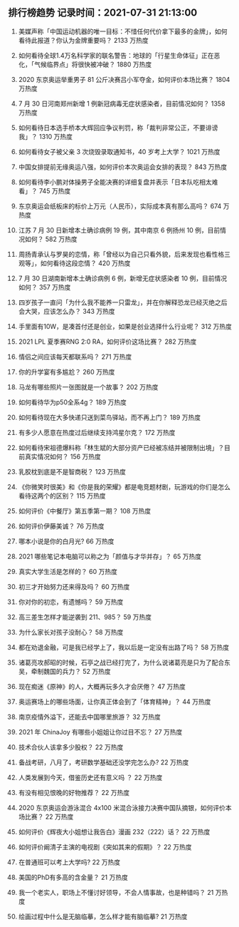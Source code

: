 
## 排行榜趋势 记录时间：2021-07-31 21:13:00
  
  1. 美媒声称「中国运动机器的唯一目标：不惜任何代价拿下最多的金牌」，如何看待此报道？你认为金牌重要吗？ 2133 万热度
    
  2. 如何看待全球1.4万名科学家的联名警告：地球的「行星生命体征」正在恶化，「气候临界点」将很快被冲破？ 1880 万热度
    
  3. 2020 东京奥运举重男子 81 公斤决赛吕小军夺金，如何评价本场比赛？ 1804 万热度
    
  4. 7 月 30 日河南郑州新增 1 例新冠病毒无症状感染者，目前情况如何？ 1358 万热度
    
  5. 如何看待日本选手桥本大辉回应争议判罚，称「裁判非常公正，不要诽谤我」？ 1310 万热度
    
  6. 如何看待女子被父亲 3 次烧毁录取通知书，40 岁考上大学？ 1021 万热度
    
  7. 中国女排提前无缘奥运八强，如何评价本次奥运会女排的表现？ 843 万热度
    
  8. 如何看待李小鹏对体操男子全能决赛的详细复盘并表示「日本队吃相太难看」？ 745 万热度
    
  9. 东京奥运会纸板床的标价上万元（人民币），实际成本真有那么高吗？ 674 万热度
    
  10. 江苏 7 月 30 日新增本土确诊病例 19 例，其中南京 6 例扬州 10 例，目前情况如何？ 582 万热度
    
  11. 周扬青承认与罗昊的恋情，称「曾经以为自己只看外貌，后来发现也看性格三观等」，如何看待这段恋情？ 420 万热度
    
  12. 7 月 30 日湖南新增本土确诊病例 6 例，新增无症状感染者 10 例，目前情况如何？ 357 万热度
    
  13. 四岁孩子一直问「为什么我不能养一只雷龙」，并在你解释恐龙已经灭绝之后会大哭，应该怎么办？ 343 万热度
    
  14. 手里面有10W，是凑首付还是创业，如果是创业选择什么行业呢？ 312 万热度
    
  15. 2021 LPL 夏季赛RNG 2:0 RA，如何评价这场比赛？ 282 万热度
    
  16. 情侣之间应该每天都联系吗？ 271 万热度
    
  17. 你的升学宴有多尴尬？ 260 万热度
    
  18. 马龙有哪些照片一张图就是一个故事？ 202 万热度
    
  19. 如何看待华为p50全系4g？ 189 万热度
    
  20. 如何看待现在大多快递只送到菜鸟驿站，而不再上门？ 189 万热度
    
  21. 有多少人愿意在热度过后继续支持鸿星尔克？ 172 万热度
    
  22. 如何看待宋祖德爆料称「林生斌的大部分资产已经被冻结并被限制出境」？目前真实情况如何？ 156 万热度
    
  23. 乳胶枕到底是不是智商税？ 123 万热度
    
  24. 《你微笑时很美》和《你是我的荣耀》都是电竞题材剧，玩游戏的你们是怎么看待这两个的区别？ 115 万热度
    
  25. 如何评价《中餐厅》第五季第一期？ 108 万热度
    
  26. 如何评价伊藤美诚？ 76 万热度
    
  27. 哪本小说是你的白月光? 66 万热度
    
  28. 2021 哪些笔记本电脑可以称之为「颜值与才华并存」？ 65 万热度
    
  29. 真实大学生活是怎样的？ 60 万热度
    
  30. 初三才开始努力还来得及吗？ 60 万热度
    
  31. 你对你的初恋，有遗憾吗？ 59 万热度
    
  32. 高三差生怎样才能逆袭到 211、985？ 59 万热度
    
  33. 为什么家长对孩子没耐心？ 58 万热度
    
  34. 都在劝退金融，可是我已经学上了，我以后是一定没有出路了吗？ 58 万热度
    
  35. 诸葛亮攻郝昭的时候，石亭之战已经打完了，为什么说诸葛亮是只为了配合东吴，牵制魏国的兵力？ 52 万热度
    
  36. 现在痴迷《原神》的人，大概再玩多久才会厌倦？ 47 万热度
    
  37. 奥运赛场上的哪些场面，让你真正体会到了「体育精神」？ 44 万热度
    
  38. 南京疫情外溢下，还能去中国哪里旅游？ 32 万热度
    
  39. 2021 年 ChinaJoy 有哪些小姐姐让你过目不忘？ 27 万热度
    
  40. 技术合伙人该拿多少股权？ 22 万热度
    
  41. 备战考研，八月了，考研数学基础还没学完怎么办? 22 万热度
    
  42. 人类发展到今天，借鉴历史还有意义吗 ？ 22 万热度
    
  43. 有没有相见恨晚的好物推荐？ 22 万热度
    
  44. 2020 东京奥运会游泳混合 4x100 米混合泳接力决赛中国队摘银，如何评价本场比赛？ 22 万热度
    
  45. 如何评价《辉夜大小姐想让我告白》漫画 232（222）话？ 22 万热度
    
  46. 如何评价阚清子主演的电视剧《突如其来的假期》？ 22 万热度
    
  47. 在普通班可以考上大学吗? 22 万热度
    
  48. 美国的PhD有多高的含金量？ 21 万热度
    
  49. 我一个老实人，职场上不懂讨好领导，不会人情事故，也是种错吗？ 21 万热度
    
  50. 绘画过程中什么是无脑临摹，怎么样才能有脑临摹? 21 万热度
    
